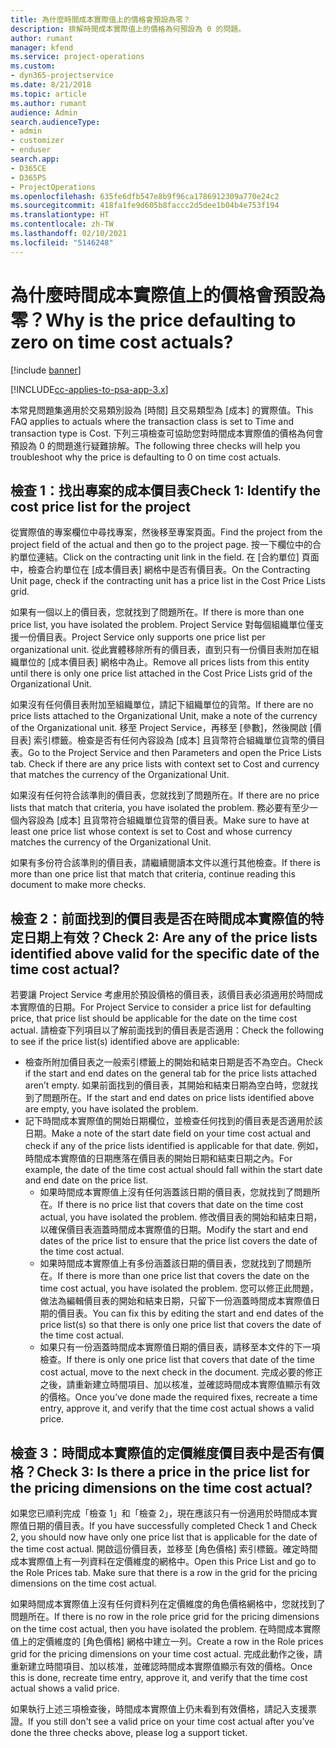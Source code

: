 ```yaml
---
title: 為什麼時間成本實際值上的價格會預設為零？
description: 排解時間成本實際值上的價格為何預設為 0 的問題。
author: rumant
manager: kfend
ms.service: project-operations
ms.custom:
- dyn365-projectservice
ms.date: 8/21/2018
ms.topic: article
ms.author: rumant
audience: Admin
search.audienceType:
- admin
- customizer
- enduser
search.app:
- D365CE
- D365PS
- ProjectOperations
ms.openlocfilehash: 635fe6dfb547e8b9f96ca1786912309a770e24c2
ms.sourcegitcommit: 418fa1fe9d605b8faccc2d5dee1b04b4e753f194
ms.translationtype: HT
ms.contentlocale: zh-TW
ms.lasthandoff: 02/10/2021
ms.locfileid: "5146248"
---
```

# <a name="why-is-the-price-defaulting-to-zero-on-time-cost-actuals"></a><span data-ttu-id="5b2d0-103">為什麼時間成本實際值上的價格會預設為零？</span><span class="sxs-lookup"><span data-stu-id="5b2d0-103">Why is the price defaulting to zero on time cost actuals?</span></span>

[!include [banner](../includes/psa-now-project-operations.md)]

[!INCLUDE[cc-applies-to-psa-app-3.x](../includes/cc-applies-to-psa-app-3x.md)]

<span data-ttu-id="5b2d0-104">本常見問題集適用於交易類別設為 [時間] 且交易類型為 [成本] 的實際值。</span><span class="sxs-lookup"><span data-stu-id="5b2d0-104">This FAQ applies to actuals where the transaction class is set to Time and transaction type is Cost.</span></span> <span data-ttu-id="5b2d0-105">下列三項檢查可協助您對時間成本實際值的價格為何會預設為 0 的問題進行疑難排解。</span><span class="sxs-lookup"><span data-stu-id="5b2d0-105">The following three checks will help you troubleshoot why the price is defaulting to 0 on time cost actuals.</span></span>
 
## <a name="check-1-identify-the-cost-price-list-for-the-project"></a><span data-ttu-id="5b2d0-106">檢查 1：找出專案的成本價目表</span><span class="sxs-lookup"><span data-stu-id="5b2d0-106">Check 1: Identify the cost price list for the project</span></span>

<span data-ttu-id="5b2d0-107">從實際值的專案欄位中尋找專案，然後移至專案頁面。</span><span class="sxs-lookup"><span data-stu-id="5b2d0-107">Find the project from the project field of the actual and then go to the project page.</span></span> <span data-ttu-id="5b2d0-108">按一下欄位中的合約單位連結。</span><span class="sxs-lookup"><span data-stu-id="5b2d0-108">Click on the contracting unit link in the field.</span></span> <span data-ttu-id="5b2d0-109">在 [合約單位] 頁面中，檢查合約單位在 [成本價目表] 網格中是否有價目表。</span><span class="sxs-lookup"><span data-stu-id="5b2d0-109">On the Contracting Unit page, check if the contracting unit has a price list in the Cost Price Lists grid.</span></span>

<span data-ttu-id="5b2d0-110">如果有一個以上的價目表，您就找到了問題所在。</span><span class="sxs-lookup"><span data-stu-id="5b2d0-110">If there is more than one price list, you have isolated the problem.</span></span> <span data-ttu-id="5b2d0-111">Project Service 對每個組織單位僅支援一份價目表。</span><span class="sxs-lookup"><span data-stu-id="5b2d0-111">Project Service only supports one price list per organizational unit.</span></span> <span data-ttu-id="5b2d0-112">從此實體移除所有的價目表，直到只有一份價目表附加在組織單位的 [成本價目表] 網格中為止。</span><span class="sxs-lookup"><span data-stu-id="5b2d0-112">Remove all prices lists from this entity until there is only one price list attached in the Cost Price Lists grid of the Organizational Unit.</span></span>

<span data-ttu-id="5b2d0-113">如果沒有任何價目表附加至組織單位，請記下組織單位的貨幣。</span><span class="sxs-lookup"><span data-stu-id="5b2d0-113">If there are no price lists attached to the Organizational Unit, make a note of the currency of the Organizational unit.</span></span> <span data-ttu-id="5b2d0-114">移至 Project Service，再移至 [參數]，然後開啟 [價目表] 索引標籤。檢查是否有任何內容設為 [成本] 且貨幣符合組織單位貨幣的價目表。</span><span class="sxs-lookup"><span data-stu-id="5b2d0-114">Go to the Project Service and then Parameters and open the Price Lists tab. Check if there are any price lists with context set to Cost and currency that matches the currency of the Organizational Unit.</span></span>
 
<span data-ttu-id="5b2d0-115">如果沒有任何符合該準則的價目表，您就找到了問題所在。</span><span class="sxs-lookup"><span data-stu-id="5b2d0-115">If there are no price lists that match that criteria, you have isolated the problem.</span></span> <span data-ttu-id="5b2d0-116">務必要有至少一個內容設為 [成本] 且貨幣符合組織單位貨幣的價目表。</span><span class="sxs-lookup"><span data-stu-id="5b2d0-116">Make sure to have at least one price list whose context is set to Cost and whose currency matches the currency of the Organizational Unit.</span></span>

<span data-ttu-id="5b2d0-117">如果有多份符合該準則的價目表，請繼續閱讀本文件以進行其他檢查。</span><span class="sxs-lookup"><span data-stu-id="5b2d0-117">If there is more than one price list that match that criteria, continue reading this document to make more checks.</span></span>

## <a name="check-2-are-any-of-the-price-lists-identified-above-valid-for-the-specific-date-of-the-time-cost-actual"></a><span data-ttu-id="5b2d0-118">檢查 2：前面找到的價目表是否在時間成本實際值的特定日期上有效？</span><span class="sxs-lookup"><span data-stu-id="5b2d0-118">Check 2: Are any of the price lists identified above valid for the specific date of the time cost actual?</span></span>

<span data-ttu-id="5b2d0-119">若要讓 Project Service 考慮用於預設價格的價目表，該價目表必須適用於時間成本實際值的日期。</span><span class="sxs-lookup"><span data-stu-id="5b2d0-119">For Project Service to consider a price list for defaulting price, that price list should be applicable for the date on the time cost actual.</span></span> <span data-ttu-id="5b2d0-120">請檢查下列項目以了解前面找到的價目表是否適用：</span><span class="sxs-lookup"><span data-stu-id="5b2d0-120">Check the following to see if the price list(s) identified above are applicable:</span></span>

- <span data-ttu-id="5b2d0-121">檢查所附加價目表之一般索引標籤上的開始和結束日期是否不為空白。</span><span class="sxs-lookup"><span data-stu-id="5b2d0-121">Check if the start and end dates on the general tab for the price lists attached aren’t empty.</span></span> <span data-ttu-id="5b2d0-122">如果前面找到的價目表，其開始和結束日期為空白時，您就找到了問題所在。</span><span class="sxs-lookup"><span data-stu-id="5b2d0-122">If the start and end dates on price lists identified above are empty, you have isolated the problem.</span></span> 
- <span data-ttu-id="5b2d0-123">記下時間成本實際值的開始日期欄位，並檢查任何找到的價目表是否適用於該日期。</span><span class="sxs-lookup"><span data-stu-id="5b2d0-123">Make a note of the start date field on your time cost actual and check if any of the price lists identified is applicable for that date.</span></span> <span data-ttu-id="5b2d0-124">例如，時間成本實際值的日期應落在價目表的開始日期和結束日期之內。</span><span class="sxs-lookup"><span data-stu-id="5b2d0-124">For example, the date of the time cost actual should fall within the start date and end date on the price list.</span></span> 
    - <span data-ttu-id="5b2d0-125">如果時間成本實際值上沒有任何涵蓋該日期的價目表，您就找到了問題所在。</span><span class="sxs-lookup"><span data-stu-id="5b2d0-125">If there is no price list that covers that date on the time cost actual, you have isolated the problem.</span></span> <span data-ttu-id="5b2d0-126">修改價目表的開始和結束日期，以確保價目表涵蓋時間成本實際值的日期。</span><span class="sxs-lookup"><span data-stu-id="5b2d0-126">Modify the start and end dates of the price list to ensure that the price list covers the date of the time cost actual.</span></span> 
    - <span data-ttu-id="5b2d0-127">如果時間成本實際值上有多份涵蓋該日期的價目表，您就找到了問題所在。</span><span class="sxs-lookup"><span data-stu-id="5b2d0-127">If there is more than one price list that covers the date on the time cost actual, you have isolated the problem.</span></span> <span data-ttu-id="5b2d0-128">您可以修正此問題，做法為編輯價目表的開始和結束日期，只留下一份涵蓋時間成本實際值日期的價目表。</span><span class="sxs-lookup"><span data-stu-id="5b2d0-128">You can fix this by editing the start and end dates of the price list(s) so that there is only one price list that covers the date of the time cost actual.</span></span> 
    - <span data-ttu-id="5b2d0-129">如果只有一份涵蓋時間成本實際值日期的價目表，請移至本文件的下一項檢查。</span><span class="sxs-lookup"><span data-stu-id="5b2d0-129">If there is only one price list that covers that date of the time cost actual, move to the next check in the document.</span></span>
<span data-ttu-id="5b2d0-130">完成必要的修正之後，請重新建立時間項目、加以核准，並確認時間成本實際值顯示有效的價格。</span><span class="sxs-lookup"><span data-stu-id="5b2d0-130">Once you’ve done made the required fixes, recreate a time entry, approve it, and verify that the time cost actual shows a valid price.</span></span>

## <a name="check-3-is-there-a-price-in-the-price-list-for-the-pricing-dimensions-on-the-time-cost-actual"></a><span data-ttu-id="5b2d0-131">檢查 3：時間成本實際值的定價維度價目表中是否有價格？</span><span class="sxs-lookup"><span data-stu-id="5b2d0-131">Check 3: Is there a price in the price list for the pricing dimensions on the time cost actual?</span></span>

<span data-ttu-id="5b2d0-132">如果您已順利完成「檢查 1」和「檢查 2」，現在應該只有一份適用於時間成本實際值日期的價目表。</span><span class="sxs-lookup"><span data-stu-id="5b2d0-132">If you have successfully completed Check 1 and Check 2, you should now have only one price list that is applicable for the date of the time cost actual.</span></span> <span data-ttu-id="5b2d0-133">開啟這份價目表，並移至 [角色價格] 索引標籤。確定時間成本實際值上有一列資料在定價維度的網格中。</span><span class="sxs-lookup"><span data-stu-id="5b2d0-133">Open this Price List and go to the Role Prices tab. Make sure that there is a row in the grid for the pricing dimensions on the time cost actual.</span></span>

<span data-ttu-id="5b2d0-134">如果時間成本實際值上沒有任何資料列在定價維度的角色價格網格中，您就找到了問題所在。</span><span class="sxs-lookup"><span data-stu-id="5b2d0-134">If there is no row in the role price grid for the pricing dimensions on the time cost actual, then you have isolated the problem.</span></span> <span data-ttu-id="5b2d0-135">在時間成本實際值上的定價維度的 [角色價格] 網格中建立一列。</span><span class="sxs-lookup"><span data-stu-id="5b2d0-135">Create a row in the Role prices grid for the pricing dimensions on your time cost actual.</span></span> <span data-ttu-id="5b2d0-136">完成此動作之後，請重新建立時間項目、加以核准，並確認時間成本實際值顯示有效的價格。</span><span class="sxs-lookup"><span data-stu-id="5b2d0-136">Once this is done, recreate time entry, approve it, and verify that the time cost actual shows a valid price.</span></span>
 
<span data-ttu-id="5b2d0-137">如果執行上述三項檢查後，時間成本實際值上仍未看到有效價格，請記入支援票證。</span><span class="sxs-lookup"><span data-stu-id="5b2d0-137">If you still don't see a valid price on your time cost actual after you’ve done the three checks above, please log a support ticket.</span></span>




